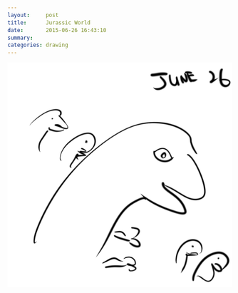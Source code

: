 ```yaml
---
layout:     post
title:      Jurassic World
date:       2015-06-26 16:43:10
summary:    
categories: drawing
---
```

![Jurassic World](/images/_diary/Jurassic-World.png "ROAR")